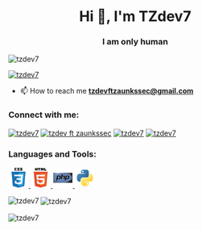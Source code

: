 <h1 align="center">Hi 👋, I'm TZdev7</h1>
<h3 align="center">I am only human</h3>

<p align="left"> <img src="https://komarev.com/ghpvc/?username=tzdev7&label=Profile%20views&color=0e75b6&style=flat" alt="tzdev7" /> </p>

<p align="left"> <a href="https://twitter.com/tzdev7" target="blank"><img src="https://img.shields.io/twitter/follow/tzdev7?logo=twitter&style=for-the-badge" alt="tzdev7" /></a> </p>

- 📫 How to reach me **tzdevftzaunkssec@gmail.com**

<h3 align="left">Connect with me:</h3>
<p align="left">
<a href="https://twitter.com/tzdev7" target="blank"><img align="center" src="https://raw.githubusercontent.com/rahuldkjain/github-profile-readme-generator/master/src/images/icons/Social/twitter.svg" alt="tzdev7" height="30" width="40" /></a>
<a href="https://www.facebook.com/profile.php?id=100070601557708" target="blank"><img align="center" src="https://raw.githubusercontent.com/rahuldkjain/github-profile-readme-generator/master/src/images/icons/Social/facebook.svg" alt="tzdev ft zaunkssec" height="30" width="40" /></a>
<a href="https://instagram.com/tzdev7" target="blank"><img align="center" src="https://raw.githubusercontent.com/rahuldkjain/github-profile-readme-generator/master/src/images/icons/Social/instagram.svg" alt="tzdev7" height="30" width="40" /></a>
<a href="https://youtube.com/channel/UCrA_Ia3P2g4mWaK0zDD4WAQ" target="blank"><img align="center" src="https://raw.githubusercontent.com/rahuldkjain/github-profile-readme-generator/master/src/images/icons/Social/youtube.svg" alt="tzdev7" height="30" width="40" /></a>
</p>

<h3 align="left">Languages and Tools:</h3>
<p align="left"> <a href="https://www.w3schools.com/css/" target="_blank" rel="noreferrer"> <img src="https://raw.githubusercontent.com/devicons/devicon/master/icons/css3/css3-original-wordmark.svg" alt="css3" width="40" height="40"/> </a> <a href="https://www.w3.org/html/" target="_blank" rel="noreferrer"> <img src="https://raw.githubusercontent.com/devicons/devicon/master/icons/html5/html5-original-wordmark.svg" alt="html5" width="40" height="40"/> </a> <a href="https://www.php.net" target="_blank" rel="noreferrer"> <img src="https://raw.githubusercontent.com/devicons/devicon/master/icons/php/php-original.svg" alt="php" width="40" height="40"/> </a> <a href="https://www.python.org" target="_blank" rel="noreferrer"> <img src="https://raw.githubusercontent.com/devicons/devicon/master/icons/python/python-original.svg" alt="python" width="40" height="40"/> </a> </p>

<p><img align="left" src="https://github-readme-stats.vercel.app/api/top-langs?username=tzdev7&show_icons=true&locale=en&layout=compact" alt="tzdev7" /></p>

<p>&nbsp;<img align="center" src="https://github-readme-stats.vercel.app/api?username=tzdev7&show_icons=true&locale=en" alt="tzdev7" /></p>

<p><img align="center" src="https://github-readme-streak-stats.herokuapp.com/?user=tzdev7&" alt="tzdev7" /></p>
